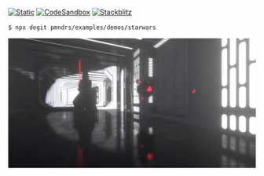 [![Static](https://img.shields.io/badge/demo-%23646CFF.svg?logo=html5&logoColor=white)](https://pmndrs.github.io/examples/starwars)
[![CodeSandbox](https://img.shields.io/badge/codesandbox-040404?logo=codesandbox&logoColor=DBDBDB)](https://codesandbox.io/s/github/pmndrs/examples/tree/main/demos/starwars)
[![Stackblitz](https://img.shields.io/badge/stackblitz-fff?logo=Stackblitz&logoColor=1389FD)](https://stackblitz.com/github/pmndrs/examples/tree/main/demos/starwars)

```sh
$ npx degit pmndrs/examples/demos/starwars
```

![](thumbnail.webp)
